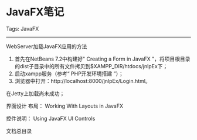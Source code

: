 # JavaFX笔记
Tags: JavaFX

------

WebServer加载JavaFX应用的方法 
1. 首先在NetBeans 7.2中构建好" Creating a Form in JavaFX "，将项目根目录的dist子目录中的所有文件拷贝到$XAMPP_DIR/htdocs/jnlpEx下； 
2. 启动xampp服务（参考“ PHP开发环境搭建 ”）； 
3. 浏览器中打开：http://localhost:8000/jnlpEx/Login.html。

 

在Jetty上加载尚未成功；

 
 界面设计 
布局： Working With Layouts in JavaFX 

控件说明： Using JavaFX UI Controls 

 

 文档总目录